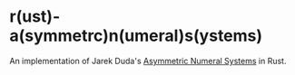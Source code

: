 # r(ust)-a(symmetrc)n(umeral)s(ystems)

An implementation of Jarek Duda's [Asymmetric Numeral Systems](https://arxiv.org/pdf/1311.2540) in Rust.
